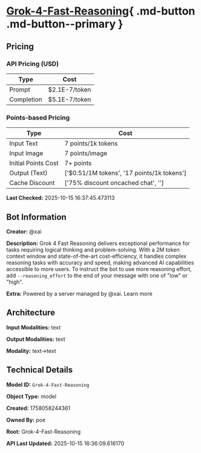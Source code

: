 # [Grok-4-Fast-Reasoning](https://poe.com/Grok-4-Fast-Reasoning){ .md-button .md-button--primary }

## Pricing

### API Pricing (USD)

| Type | Cost |
|------|------|
| Prompt | $2.1E-7/token |
| Completion | $5.1E-7/token |

### Points-based Pricing

| Type | Cost |
|------|------|
| Input Text | 7 points/1k tokens |
| Input Image | 7 points/image |
| Initial Points Cost | 7+ points |
| Output (Text) | ['$0.51/1M tokens', '17 points/1k tokens'] |
| Cache Discount | ['75% discount oncached chat', ''] |

**Last Checked:** 2025-10-15 16:37:45.473113


## Bot Information

**Creator:** @xai

**Description:** Grok 4 Fast Reasoning delivers exceptional performance for tasks requiring logical thinking and problem-solving. With a 2M token context window and state-of-the-art cost-efficiency, it handles complex reasoning tasks with accuracy and speed, making advanced AI capabilities accessible to more users.
To instruct the bot to use more reasoning effort, add `--reasoning_effort` to the end of your message with one of "low" or "high".

**Extra:** Powered by a server managed by @xai. Learn more


## Architecture

**Input Modalities:** text

**Output Modalities:** text

**Modality:** text->text


## Technical Details

**Model ID:** `Grok-4-Fast-Reasoning`

**Object Type:** model

**Created:** 1758058244361

**Owned By:** poe

**Root:** Grok-4-Fast-Reasoning

**API Last Updated:** 2025-10-15 16:36:09.616170
